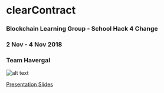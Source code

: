 # clearContract
### Blockchain Learning Group - School Hack 4 Change
### 2 Nov - 4 Nov 2018
### Team Havergal

![alt text](https://github.com/denlee973/clearContract/blob/master/src/LOGO.jpg "Logo")

[Presentation Slides](https://docs.google.com/presentation/d/1F5P8PEeP0iAwAg2fhFeS6Gfqp1DrHeWYFIDllx4RmRE/edit?usp=sharing)
